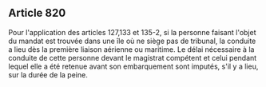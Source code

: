 Article 820
----
Pour l'application des articles 127,133 et 135-2, si la personne faisant l'objet
du mandat est trouvée dans une île où ne siège pas de tribunal, la conduite a
lieu dès la première liaison aérienne ou maritime. Le délai nécessaire à la
conduite de cette personne devant le magistrat compétent et celui pendant lequel
elle a été retenue avant son embarquement sont imputés, s'il y a lieu, sur la
durée de la peine.
